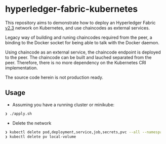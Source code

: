# hyperledger-fabric-kubernetes

This repository aims to demonstrate how to deploy an Hyperledger Fabric [v2.3](https://hyperledger-fabric.readthedocs.io/en/release-2.3/) network on Kubernetes, and use chaincodes
as external services.

Legacy way of building and runing chaincodes required from the peer, a binding to the Docker socket for being able to
talk with the Docker daemon.

Using chaincode as an external service, the chaincode endpoint is deployed to the peer. The chaincode can be built and lauched separated from the peer. Therefore, there is no more dependency on the Kubernetes CRI implementation.

The source code herein is not production ready.

## Usage

- Assuming you have a running cluster or minikube:

```bash
❯ ./apply.sh
```

- Delete the network

```bash
❯ kubectl delete pod,deployment,service,job,secrets,pvc --all --namespace dummy-com
❯ kubectl delete pv local-volume
```
